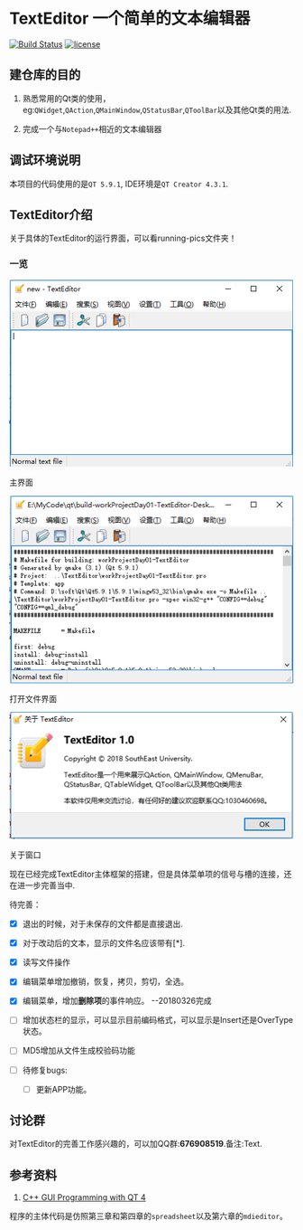 # TextEditor 一个简单的文本编辑器

[![Build Status](https://travis-ci.org/linyacool/WebServer.svg?branch=master)](https://travis-ci.org/linyacool/WebServer)
[![license](https://img.shields.io/github/license/mashape/apistatus.svg)](https://opensource.org/licenses/MIT)

## 建仓库的目的

1. 熟悉常用的Qt类的使用，eg:`QWidget`,`QAction`,`QMainWindow`,`QStatusBar`,`QToolBar`以及其他Qt类的用法.

2. 完成一个与`Notepad++`相近的文本编辑器

## 调试环境说明

本项目的代码使用的是`QT 5.9.1`, IDE环境是`QT Creator 4.3.1`. 

## TextEditor介绍

关于具体的TextEditor的运行界面，可以看running-pics文件夹！

### 一览

![主界面](https://github.com/JosanSun/textEditor/blob/master/running-pics/mainInterface.png  "主界面")

主界面

![打开文件界面](https://github.com/JosanSun/textEditor/blob/master/running-pics/openAFile.png  "打开文件")

打开文件界面

![about](https://github.com/JosanSun/textEditor/blob/master/running-pics/about.png "about窗口")

关于窗口

现在已经完成TextEditor主体框架的搭建，但是具体菜单项的信号与槽的连接，还在进一步完善当中.

待完善：  

- [x] 退出的时候，对于未保存的文件都是直接退出.  

- [x] 对于改动后的文本，显示的文件名应该带有[*].  
	
- [x] 读写文件操作
	
- [x] 编辑菜单增加撤销，恢复，拷贝，剪切，全选。

- [x] 编辑菜单，增加**删除项**的事件响应。   --20180326完成

- [ ] 增加状态栏的显示，可以显示目前编码格式，可以显示是Insert还是OverType状态。

- [ ] MD5增加从文件生成校验码功能 

- [ ] 待修复bugs:  
	- [ ] 更新APP功能。


## 讨论群

对TextEditor的完善工作感兴趣的，可以加QQ群:**676908519**.备注:Text.

## 参考资料

1. [C++ GUI Programming with QT 4](http://www-cs.ccny.cuny.edu/~wolberg/cs221/qt/books/C++-GUI-Programming-with-Qt-4-1st-ed.pdf )

程序的主体代码是仿照第三章和第四章的`spreadsheet`以及第六章的`mdieditor`。



